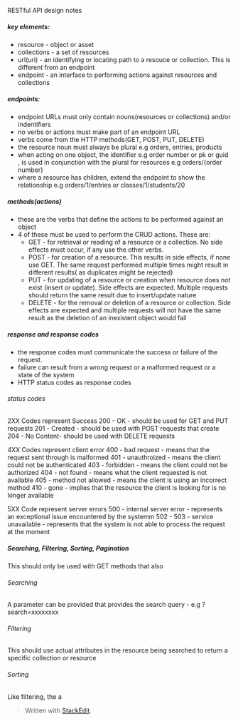 RESTful API design notes 

##### key elements:
- resource - object or asset 
- collections - a set of resources 
- url(uri) - an identifying or locating path to a resouce or collection. This is different from an endpoint 
- endpoint - an interface to performing actions against resources and collections

##### endpoints:
 - endpoint URLs must only contain nouns(resources or collections) and/or indentifiers
 - no verbs or actions must make part of an endpoint URL
 - verbs come from the HTTP methods(GET, POST, PUT, DELETE)
 - the resource noun must always be plural e.g orders, entries, products
 - when acting on one object, the identifier e.g order number or pk or guid , is used in conjunction with the plural for resources e.g orders/{order number}
 - where a resource has children,  extend the endpoint to show the relationship  e.g orders/1/entries or classes/1/students/20

##### methods(actions)
 
 - these are the verbs that define the actions to be performed against an object
 - 4 of these must be used to perform the CRUD  actions. These are:
	 - GET - for retrieval or reading of a resource or a collection. No side effects must occur, if any use the other verbs. 
	 - POST - for creation of a resource. This results in side effects, if none use GET. The same request performed multiple times might result in different results( as duplicates might be rejected)
	 - PUT - for updating of a resource or creation when resource does not exist (insert or update). Side effects are expected. Multiple requests should return the same result due to insert/update nature
	 - DELETE - for the removal or deletion of a resource or collection. Side effects are expected and multiple requests will not have the same result as the deletion of an inexistent object would fail

##### response and response codes
- the response codes must communicate the success or failure of the request.
- failure can result from a wrong request or a malformed request or a state of the system
- HTTP status codes as response codes

###### status codes 
2XX Codes represent Success
200 - OK  - should be used for GET and PUT requests
201 - Created - should be used with POST requests that create
204 - No Content- should be used with DELETE requests

4XX Codes represent client error
400 - bad request - means that the request sent through is malformed
401 - unauthroized - means the client could not be authenticated 
403 - forbidden - means the client could not be authorized
404 - not found - means what the client requested is not available 
405  - method not allowed - means the client is using an incorrect method
410 - gone - implies that the resource the client is looking for is no longer available

5XX Code represent server errors
500 - internal server error - represents an exceptional issue encountered by the systemm
502 - 
503 - service unavailable - represents that the system is not able to process the request at the moment
 
##### Searching, Filtering, Sorting, Pagination
This should only be used with GET methods that also 
###### Searching 
A parameter can be provided that provides the search query - e.g ?search=xxxxxxxx
###### Filtering
This should use actual attributes in the resource being searched to return a specific collection or resource
###### Sorting
Like filtering, the a



> Written with [StackEdit](https://stackedit.io/).
<!--stackedit_data:
eyJoaXN0b3J5IjpbMTg2MzE3OTgzMywtNDkyMjM3MDksLTk2Nz
kzMDQ1OSwtMTExNDMxNzE3MSwxNDIxODIxNDU5LDE3MDQ3MjIw
NzcsMTY3MDUxNjI4NSwtMTI3OTQ5NzIwOSwtNjE5Mzk2MjEsMj
E0MTU2MTM1OF19
-->